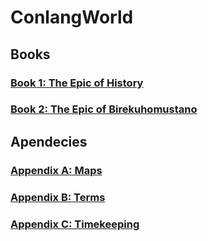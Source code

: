 # ConlangWorld
## Books
### [Book 1: The Epic of History](1.md)
### [Book 2: The Epic of Birekuhomustano](2.md)
## Apendecies
### [Appendix A: Maps](A.md)
### [Appendix B: Terms](B.md)
### [Appendix C: Timekeeping](C.md)
